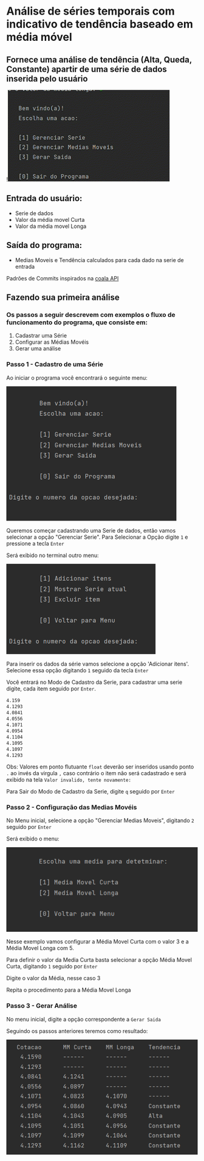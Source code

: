 # Análise de séries temporais com indicativo de tendência baseado em média móvel

## Fornece uma análise de tendência (Alta, Queda, Constante) apartir de uma série de dados inserida pelo usuário

!![Gif Demonstracao](img/resultado.gif)

## Entrada do usuário:

- Serie de dados
- Valor da média movel Curta
- Valor da média movel Longa

## Saída do programa:

- Medias Moveis e Tendência calculados para cada dado na serie de entrada

Padrões de Commits inspirados na [coala API](https://api.coala.io/en/latest/Developers/Writing_Good_Commits.html)

## Fazendo sua primeira análise

### Os passos a seguir descrevem com exemplos o fluxo de funcionamento do programa, que consiste em:

1. Cadastrar uma Série
2. Configurar as Médias Movéis
3. Gerar uma análise

### Passo 1 - Cadastro de uma Série

Ao iniciar o programa você encontrará o seguinte menu:

![Menu inicial](img/menu-principal.png)

Queremos começar cadastrando uma Serie de dados, 
então vamos selecionar a opção "Gerenciar Serie".
Para Selecionar a Opção digite ``1`` e pressione a tecla ```Enter```

Será exibido no terminal outro menu:

![Menu Gerenciar Serie](img/menu-serie.png)

Para inserir os dados da série vamos selecione a opção 'Adicionar itens'.
Selecione essa opção digitando ``1`` seguido da tecla ```Enter```

Você entrará no Modo de Cadastro da Serie, 
para cadastrar uma serie digite, cada item seguido por ```Enter```. 

```
4.159
4.1293
4.0841
4.0556
4.1071
4.0954
4.1104
4.1095
4.1097
4.1293
```

Obs:  Valores em ponto flutuante ```float``` 
deverão ser inseridos usando ponto ```.``` ao invés da virgula ```,```
caso contrário o item não será cadastrado e 
será exibido na tela ```Valor invalido, tente novamente: ```

Para Sair do Modo de Cadastro da Serie, 
digite ```q``` seguido por ```Enter```

### Passo 2 - Configuração das Medias Movéis

No Menu inicial, selecione a opção "Gerenciar Medias Moveis", 
digitando ```2``` seguido por ```Enter```

Será exibido o menu:

![Menu Medias](img/menu-medias.png)

Nesse exemplo vamos configurar a Média Movel Curta com o valor 3 
e a Média Movel Longa com 5.

Para definir o valor da Media Curta basta selecionar a opção Média Movel Curta,
digitando ```1``` seguido por ```Enter```

Digite o valor da Média, nesse caso 3

Repita o procedimento para a Média Movel Longa

### Passo 3 - Gerar Análise

No menu inicial, digite a opção correspondente a ```Gerar Saida```

Seguindo os passos anteriores teremos como resultado:

![Resultado Analise](img/analise.png)

